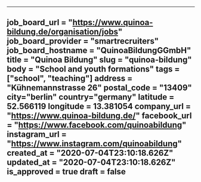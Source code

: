 ---
job_board_url = "https://www.quinoa-bildung.de/organisation/jobs"
job_board_provider = "smartrecruiters"
job_board_hostname = "QuinoaBildungGGmbH"
title = "Quinoa Bildung"
slug = "quinoa-bildung"
body = "School and youth formations"
tags = ["school", "teaching"]
address = "Kühnemannstrasse 26"
postal_code = "13409"
city="berlin"
country="germany"
latitude = 52.566119
longitude = 13.381054
company_url = "https://www.quinoa-bildung.de/"
facebook_url = "https://www.facebook.com/quinoabildung"
instagram_url = "https://www.instagram.com/quinoabildung"
created_at = "2020-07-04T23:10:18.626Z"
updated_at = "2020-07-04T23:10:18.626Z"
is_approved = true
draft = false
---